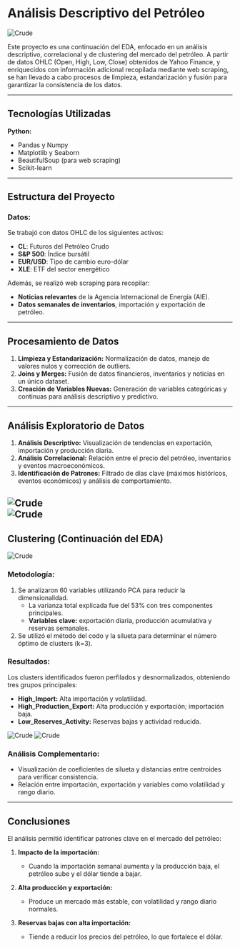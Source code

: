 # Análisis Descriptivo del Petróleo  
![Crude](https://github.com/Arnaud-Chafai/EDA-CL/blob/main/Screenshots/crude%20oil.jpg)  

Este proyecto es una continuación del EDA, enfocado en un análisis descriptivo, correlacional y de clustering del mercado del petróleo. A partir de datos OHLC (Open, High, Low, Close) obtenidos de Yahoo Finance, y enriquecidos con información adicional recopilada mediante web scraping, se han llevado a cabo procesos de limpieza, estandarización y fusión para garantizar la consistencia de los datos.

---

## Tecnologías Utilizadas  
**Python:**  
- Pandas y Numpy  
- Matplotlib y Seaborn  
- BeautifulSoup (para web scraping)  
- Scikit-learn  

---

## Estructura del Proyecto  

### Datos:  
Se trabajó con datos OHLC de los siguientes activos:  
- **CL**: Futuros del Petróleo Crudo  
- **S&P 500**: Índice bursátil  
- **EUR/USD**: Tipo de cambio euro-dólar  
- **XLE**: ETF del sector energético  

Además, se realizó web scraping para recopilar:  
- **Noticias relevantes** de la Agencia Internacional de Energía (AIE).  
- **Datos semanales de inventarios**, importación y exportación de petróleo.  

---

## Procesamiento de Datos  

1. **Limpieza y Estandarización:** Normalización de datos, manejo de valores nulos y corrección de outliers.  
2. **Joins y Merges:** Fusión de datos financieros, inventarios y noticias en un único dataset.  
3. **Creación de Variables Nuevas:** Generación de variables categóricas y continuas para análisis descriptivo y predictivo.  

---

## Análisis Exploratorio de Datos  

1. **Análisis Descriptivo:** Visualización de tendencias en exportación, importación y producción diaria.  
2. **Análisis Correlacional:** Relación entre el precio del petróleo, inventarios y eventos macroeconómicos.  
3. **Identificación de Patrones:** Filtrado de días clave (máximos históricos, eventos económicos) y análisis de comportamiento.

![Crude](https://github.com/Arnaud-Chafai/EDA-CL/blob/main/Screenshots/Matriz.png)  
![Crude](https://github.com/Arnaud-Chafai/EDA-CL/blob/main/Screenshots/Rachas_importacion.png)  
---

## Clustering (Continuación del EDA)  
![Crude](https://github.com/Arnaud-Chafai/EDA-CL/blob/main/Screenshots/Contribucion_PCA.png) 
### Metodología:  
1. Se analizaron 60 variables utilizando PCA para reducir la dimensionalidad.  
   - La varianza total explicada fue del 53% con tres componentes principales.  
   - **Variables clave:** exportación diaria, producción acumulativa y reservas semanales.  
2. Se utilizó el método del codo y la silueta para determinar el número óptimo de clusters (k=3).

### Resultados:  
Los clusters identificados fueron perfilados y desnormalizados, obteniendo tres grupos principales:  
- **High_Import:** Alta importación y volatilidad.  
- **High_Production_Export:** Alta producción y exportación; importación baja.  
- **Low_Reserves_Activity:** Reservas bajas y actividad reducida.  

![Crude](https://github.com/Arnaud-Chafai/EDA-CL/blob/main/Screenshots/Perfilado.png)
![Crude](https://github.com/Arnaud-Chafai/EDA-CL/blob/main/Screenshots/Densidad.png)  

### Análisis Complementario:  
- Visualización de coeficientes de silueta y distancias entre centroides para verificar consistencia.  
- Relación entre importación, exportación y variables como volatilidad y rango diario.  


---

## Conclusiones  

El análisis permitió identificar patrones clave en el mercado del petróleo:  
1. **Impacto de la importación:**  
   - Cuando la importación semanal aumenta y la producción baja, el petróleo sube y el dólar tiende a bajar.  

2. **Alta producción y exportación:**  
   - Produce un mercado más estable, con volatilidad y rango diario normales.  

3. **Reservas bajas con alta importación:**  
   - Tiende a reducir los precios del petróleo, lo que fortalece el dólar.  

 


